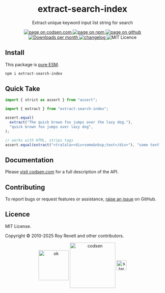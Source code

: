 <h1 align="center">extract-search-index</h1>

<p align="center">Extract unique keyword input list string for search</p>

<p align="center">
  <a href="https://codsen.com/os/extract-search-index" rel="nofollow noreferrer noopener">
    <img src="https://img.shields.io/badge/-codsen-blue?style=flat-square" alt="page on codsen.com">
  </a>
  <a href="https://www.npmjs.com/package/extract-search-index" rel="nofollow noreferrer noopener">
    <img src="https://img.shields.io/badge/-npm-blue?style=flat-square" alt="page on npm">
  </a>
  <a href="https://github.com/codsen/codsen/tree/main/packages/extract-search-index" rel="nofollow noreferrer noopener">
    <img src="https://img.shields.io/badge/-github-blue?style=flat-square" alt="page on github">
  </a>
  <a href="https://npmcharts.com/compare/extract-search-index?interval=30" rel="nofollow noreferrer noopener" target="_blank">
    <img src="https://img.shields.io/npm/dm/extract-search-index.svg?style=flat-square" alt="Downloads per month">
  </a>
  <a href="https://codsen.com/os/extract-search-index/changelog" rel="nofollow noreferrer noopener">
    <img src="https://img.shields.io/badge/changelog-here-brightgreen?style=flat-square" alt="changelog">
  </a>
  <img src="https://img.shields.io/badge/licence-MIT-brightgreen.svg?style=flat-square" alt="MIT Licence">
</p>

## Install

This package is [pure ESM](https://gist.github.com/sindresorhus/a39789f98801d908bbc7ff3ecc99d99c).

```bash
npm i extract-search-index
```

## Quick Take

```js
import { strict as assert } from "assert";

import { extract } from "extract-search-index";

assert.equal(
  extract("The quick brown fox jumps over the lazy dog."),
  "quick brown fox jumps over lazy dog",
);

// works with HTML, strips tags
assert.equal(extract("<tralala><div>some&nbsp;text</div>"), "some text");
```

## Documentation

Please [visit codsen.com](https://codsen.com/os/extract-search-index/) for a full description of the API.

## Contributing

To report bugs or request features or assistance, [raise an issue](https://github.com/codsen/codsen/issues/new/choose) on GitHub.

## Licence

MIT License.

Copyright © 2010-2025 Roy Revelt and other contributors.

<p align="center"><img src="https://codsen.com/images/png-codsen-ok.png" width="98" alt="ok" align="center"> <img src="https://codsen.com/images/png-codsen-1.png" width="148" alt="codsen" align="center"> <img src="https://codsen.com/images/png-codsen-star-small.png" width="32" alt="star" align="center"></p>
